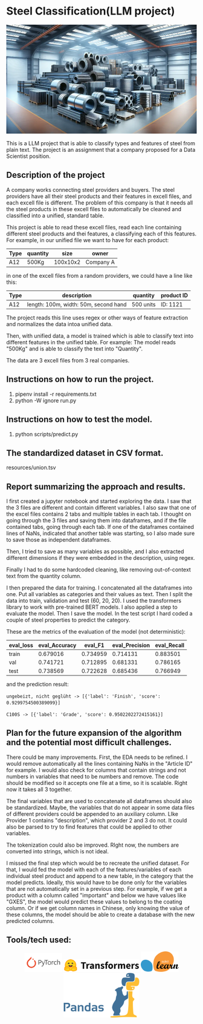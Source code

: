 # Steel Classification(LLM project)
![Steel](https://github.com/batxes/LLM_steel_classification/blob/main/steel_image.webp)

This is a LLM project that is able to classify types and features of steel from plain text. 
The project is an assignment that a company proposed for a Data Scientist position.

## Description of the project

A company works connecting steel providers and buyers. The steel providers have all their steel products and their features in excell files, and each excell file is different. The problem of this company is that it needs all the steel products in these excell files to automatically be cleaned and classified into a unified, standard table. 

This project is able to read these excell files, read each line containing different steel products and thei features, a classifying each of this features. For example, in our unified file we want to have for each product: 

 Type | quantity | size     | owner     
--- | --- | --- | --- 
 A12  | 500Kg    | 100x10x2 | Company A 

in one of the excell files from a random providers, we could have a line like this:

 Type | description                           | quantity  | product ID 
--- | --- | --- | --- 
 A12  | length: 100m, width: 50m, second hand | 500 units | ID: 1121   
  
The project reads this line uses regex or other ways of feature extraction and normalizes the data intoa unified data. 

Then, with unified data, a model is trained which is able to classify text into different features in the unified table. For example: The model reads "500Kg" and is able to classify the text into "Quantity".

The data are 3 excell files from 3 real companies.

## Instructions on how to run the project.
1) pipenv install -r requirements.txt
2) python -W ignore run.py

## Instructions on how to test the model.
1) python scripts/predict.py

## The standardized dataset in CSV format.
resources/union.tsv

## Report summarizing the approach and results.

I first created a jupyter notebook and started exploring the data. I saw that the 3 files are different and contain different variables. I also saw that one of the excel files contains 2 tabs and multiple tables in each tab. I thought on going through the 3 files and saving them into dataframes, and if the file contained tabs, going through each tab. If one of the dataframes contained lines of NaNs, indicated that another table was starting, so I also made sure to save those as independent dataframes.


Then, I tried to save as many variables as possible, and I also extracted different dimensions if they were embedded in the description, using regex.


Finally I had to do some hardcoded cleaning, like removing out-of-context text from the quantity column.


I then prepared the data for training. I concatenated all the dataframes into one. Put all variables as categories and their values as text. Then I split the data into train, validation and test (60, 20, 20). I used the transformers library to work with pre-trained BERT models. I also applied a step to evaluate the model. Then I save the model. In the test script I hard coded a couple of steel properties to predict the category.

These are the metrics of the evaluation of the model (not deterministic):

eval_loss |  eval_Accuracy |   eval_F1 |  eval_Precision |  eval_Recall 
--- |  --- | --- | --- | --- | 
 train  |  0.679016 |       0.734959 |  0.714131 |        0.883501 |     0.734953  
 val    |  0.741721 |       0.712895 |  0.681331 |        0.786165 |     0.714636  
 test   |  0.738569 |       0.722628 |  0.685436 |        0.766949 |     0.720938  

and the prediction result:

`ungebeizt, nicht geglüht -> [{'label': 'Finish', 'score': 0.9299754500389099}]`

`C100S -> [{'label': 'Grade', 'score': 0.9502202272415161}]`

## Plan for the future expansion of the algorithm and the potential most difficult challenges.

There could be many improvements. First, the EDA needs to be refined. I would remove automatically all the lines containing NaNs in the "Article ID" for example. I would also check for columns that contain strings and not numbers in variables that need to be numbers and remove. The code should be modified so it accepts one file at a time, so it is scalable. Right now it takes all 3 together.

The final variables that are used to concatenate all dataframes should also be standardized. Maybe, the variables that do not appear in some data files of different providers could be appended to an auxiliary column. LIke Provider 1 contains "description", which provider 2 and 3 do not. It could also be parsed to try to find features that could be applied to other variables.

The tokenization could also be improved. RIght now, the numbers are converted into strings, which is not ideal.

I missed the final step which would be to recreate the unified dataset. For that, I would fed the model with each of the features/variables of each individual steel product and append to a new table, in the category that the model predicts. Ideally, this would have to be done only for the variables that are not automatically set in a previous step. For example, if we get a product with a column called "important" and below we have values like "GXES", the model would predict these values to belong to the coating column. Or if we get column names in Chinese, only knowing the value of these columns, the model should be able to create a database with the new predicted columns.


## Tools/tech used:

<p align="center">
    <img src="icons/pytorch.webp" width="100">
    <img src="icons/transformers.svg" width="200">
    <img src="icons/scikit.png" width="100">
    <img src="icons/pandas.webp" width="200">
</p>



